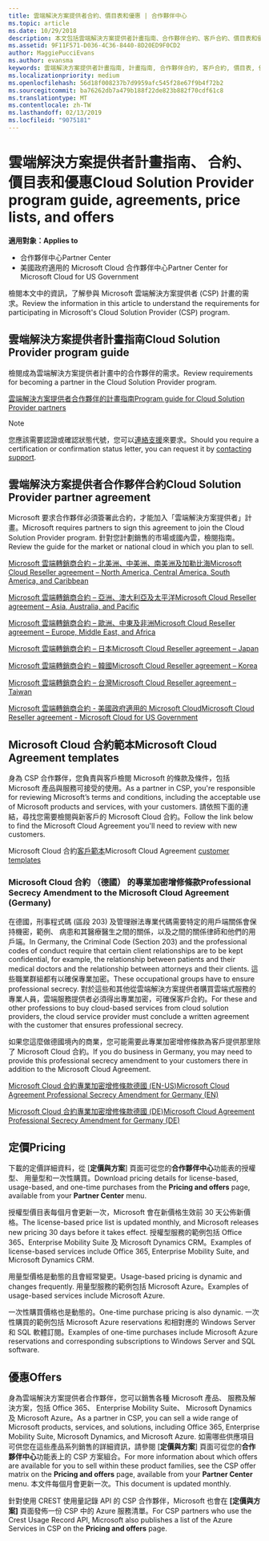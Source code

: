 ```yaml
---
title: 雲端解決方案提供者合約、價目表和優惠 | 合作夥伴中心
ms.topic: article
ms.date: 10/29/2018
description: 本文包括雲端解決方案提供者計畫指南、合作夥伴合約、客戶合約、價目表和優惠連結。
ms.assetid: 9F11F571-D036-4C36-8440-8D20ED9F0CD2
author: MaggiePucciEvans
ms.author: evansma
keywords: 雲端解決方案提供者計畫指南, 計畫指南, 合作夥伴合約, 客戶合約, 價目表, 優惠
ms.localizationpriority: medium
ms.openlocfilehash: 56d18f008237b7d9959afc545f28e67f9b4f72b2
ms.sourcegitcommit: ba76262db7a479b188f22de823b882f70cdf61c8
ms.translationtype: MT
ms.contentlocale: zh-TW
ms.lasthandoff: 02/13/2019
ms.locfileid: "9075181"
---
```

# <a name="cloud-solution-provider-program-guide-agreements-price-lists-and-offers"></a><span data-ttu-id="470a4-104">雲端解決方案提供者計畫指南、 合約、 價目表和優惠</span><span class="sxs-lookup"><span data-stu-id="470a4-104">Cloud Solution Provider program guide, agreements, price lists, and offers</span></span>

**<span data-ttu-id="470a4-105">適用對象：</span><span class="sxs-lookup"><span data-stu-id="470a4-105">Applies to</span></span>**

-  <span data-ttu-id="470a4-106">合作夥伴中心</span><span class="sxs-lookup"><span data-stu-id="470a4-106">Partner Center</span></span>
-  <span data-ttu-id="470a4-107">美國政府適用的 Microsoft Cloud 合作夥伴中心</span><span class="sxs-lookup"><span data-stu-id="470a4-107">Partner Center for Microsoft Cloud for US Government</span></span>


<span data-ttu-id="470a4-108">檢閱本文中的資訊，了解參與 Microsoft 雲端解決方案提供者 (CSP) 計畫的需求。</span><span class="sxs-lookup"><span data-stu-id="470a4-108">Review the information in this article to understand the requirements for participating in Microsoft's Cloud Solution Provider (CSP) program.</span></span> 

## <a name="cloud-solution-provider-program-guide"></a><span data-ttu-id="470a4-109">雲端解決方案提供者計畫指南</span><span class="sxs-lookup"><span data-stu-id="470a4-109">Cloud Solution Provider program guide</span></span>


<span data-ttu-id="470a4-110">檢閱成為雲端解決方案提供者計畫中的合作夥伴的需求。</span><span class="sxs-lookup"><span data-stu-id="470a4-110">Review requirements for becoming a partner in the Cloud Solution Provider program.</span></span>

[<span data-ttu-id="470a4-111">雲端解決方案提供者合作夥伴的計畫指南</span><span class="sxs-lookup"><span data-stu-id="470a4-111">Program guide for Cloud Solution Provider partners</span></span>](http://go.microsoft.com/fwlink/p/?LinkId=617100)

>[!Note]
><span data-ttu-id="470a4-112">您應該需要認證或確認狀態代號，您可以[連絡支援](https://partner.microsoft.com/pcv/servicerequests/create)來要求。</span><span class="sxs-lookup"><span data-stu-id="470a4-112">Should you require a certification or confirmation status letter, you can request it by [contacting support](https://partner.microsoft.com/pcv/servicerequests/create).</span></span>

## <a name="cloud-solution-provider-partner-agreement"></a><span data-ttu-id="470a4-113">雲端解決方案提供者合作夥伴合約</span><span class="sxs-lookup"><span data-stu-id="470a4-113">Cloud Solution Provider partner agreement</span></span>

<span data-ttu-id="470a4-114">Microsoft 要求合作夥伴必須簽署此合約，才能加入「雲端解決方案提供者」計畫。</span><span class="sxs-lookup"><span data-stu-id="470a4-114">Microsoft requires partners to sign this agreement to join the Cloud Solution Provider program.</span></span> <span data-ttu-id="470a4-115">針對您計劃銷售的市場或國內雲，檢閱指南。</span><span class="sxs-lookup"><span data-stu-id="470a4-115">Review the guide for the market or national cloud in which you plan to sell.</span></span>

[<span data-ttu-id="470a4-116">Microsoft 雲端轉銷商合約 – 北美洲、中美洲、南美洲及加勒比海</span><span class="sxs-lookup"><span data-stu-id="470a4-116">Microsoft Cloud Reseller agreement – North America, Central America, South America, and Caribbean</span></span>](http://download.microsoft.com/download/2/C/8/2C8CAC17-FCE7-4F51-9556-4D77C7022DF5/MCRA2018_AOC_ENG_Sep2018_CR.pdf)

[<span data-ttu-id="470a4-117">Microsoft 雲端轉銷商合約 – 亞洲、澳大利亞及太平洋</span><span class="sxs-lookup"><span data-stu-id="470a4-117">Microsoft Cloud Reseller agreement – Asia, Australia, and Pacific</span></span>](http://download.microsoft.com/download/2/C/8/2C8CAC17-FCE7-4F51-9556-4D77C7022DF5/MCRA2018_APOC_ENG_Mar2019_CR.pdf)

[<span data-ttu-id="470a4-118">Microsoft 雲端轉銷商合約 – 歐洲、中東及非洲</span><span class="sxs-lookup"><span data-stu-id="470a4-118">Microsoft Cloud Reseller agreement – Europe, Middle East, and Africa</span></span>](http://download.microsoft.com/download/2/C/8/2C8CAC17-FCE7-4F51-9556-4D77C7022DF5/MCRA2018_EOC_ENG_Sep2018_CR.pdf)

[<span data-ttu-id="470a4-119">Microsoft 雲端轉銷商合約 – 日本</span><span class="sxs-lookup"><span data-stu-id="470a4-119">Microsoft Cloud Reseller agreement – Japan</span></span>](http://download.microsoft.com/download/2/C/8/2C8CAC17-FCE7-4F51-9556-4D77C7022DF5/MCRA2018_JPN_ENG_Sep2018_CR.pdf)

[<span data-ttu-id="470a4-120">Microsoft 雲端轉銷商合約 – 韓國</span><span class="sxs-lookup"><span data-stu-id="470a4-120">Microsoft Cloud Reseller agreement – Korea</span></span>](http://download.microsoft.com/download/2/C/8/2C8CAC17-FCE7-4F51-9556-4D77C7022DF5/MCRA2018_KOR_ENG_Sep2018_CR.pdf)

[<span data-ttu-id="470a4-121">Microsoft 雲端轉銷商合約 – 台灣</span><span class="sxs-lookup"><span data-stu-id="470a4-121">Microsoft Cloud Reseller agreement – Taiwan</span></span>](http://download.microsoft.com/download/2/C/8/2C8CAC17-FCE7-4F51-9556-4D77C7022DF5/MCRA2018_TAI_ENG_Sep2018_CR.pdf)

[<span data-ttu-id="470a4-122">Microsoft 雲端轉銷商合約 - 美國政府適用的 Microsoft Cloud</span><span class="sxs-lookup"><span data-stu-id="470a4-122">Microsoft Cloud Reseller agreement - Microsoft Cloud for US Government</span></span>](http://download.microsoft.com/download/2/C/8/2C8CAC17-FCE7-4F51-9556-4D77C7022DF5/MCRA2018_AOC_USGCC_ENG_Feb2019_CR.pdf)


## <a name="microsoft-cloud-agreement-templates"></a><span data-ttu-id="470a4-123">Microsoft Cloud 合約範本</span><span class="sxs-lookup"><span data-stu-id="470a4-123">Microsoft Cloud Agreement templates</span></span>

<span data-ttu-id="470a4-124">身為 CSP 合作夥伴，您負責與客戶檢閱 Microsoft 的條款及條件，包括 Microsoft 產品與服務可接受的使用。</span><span class="sxs-lookup"><span data-stu-id="470a4-124">As a partner in CSP, you're responsible for reviewing Microsoft’s terms and conditions, including the acceptable use of Microsoft products and services, with your customers.</span></span> <span data-ttu-id="470a4-125">請依照下面的連結，尋找您需要檢閱與新客戶的 Microsoft Cloud 合約。</span><span class="sxs-lookup"><span data-stu-id="470a4-125">Follow the link below to find the Microsoft Cloud Agreement you'll need to review with new customers.</span></span> 

<span data-ttu-id="470a4-126">Microsoft Cloud 合約[客戶範本](agreements.md)</span><span class="sxs-lookup"><span data-stu-id="470a4-126">Microsoft Cloud Agreement [customer templates](agreements.md)</span></span>

### <a name="professional-secrecy-amendment-to-the-microsoft-cloud-agreement-germany"></a><span data-ttu-id="470a4-127">Microsoft Cloud 合約 （德國） 的專業加密增修條款</span><span class="sxs-lookup"><span data-stu-id="470a4-127">Professional Secrecy Amendment to the Microsoft Cloud Agreement (Germany)</span></span>

<span data-ttu-id="470a4-128">在德國，刑事程式碼 (區段 203) 及管理辦法專業代碼需要特定的用戶端關係會保持機密，範例、 病患和其醫療醫生之間的關係，以及之間的關係律師和他們的用戶端。</span><span class="sxs-lookup"><span data-stu-id="470a4-128">In Germany, the Criminal Code (Section 203) and the professional codes of conduct require that certain client relationships are to be kept confidential, for example, the relationship between patients and their medical doctors and the relationship between attorneys and their clients.</span></span> <span data-ttu-id="470a4-129">這些職業群組都有以確保專業加密。</span><span class="sxs-lookup"><span data-stu-id="470a4-129">These occupational groups have to ensure professional secrecy.</span></span> <span data-ttu-id="470a4-130">對於這些和其他從雲端解決方案提供者購買雲端式服務的專業人員，雲端服務提供者必須得出專業加密，可確保客戶合約。</span><span class="sxs-lookup"><span data-stu-id="470a4-130">For these and other professions to buy cloud-based services from cloud solution providers, the cloud service provider must conclude a written agreement with the customer that ensures professional secrecy.</span></span> 

<span data-ttu-id="470a4-131">如果您這麼做德國境內的商業，您可能需要此專業加密增修條款為客戶提供那里除了 Microsoft Cloud 合約。</span><span class="sxs-lookup"><span data-stu-id="470a4-131">If you do business in Germany, you may need to provide this professional secrecy amendment to your customers there in addition to the Microsoft Cloud Agreement.</span></span>

[<span data-ttu-id="470a4-132">Microsoft Cloud 合約專業加密增修條款德國 (EN-US)</span><span class="sxs-lookup"><span data-stu-id="470a4-132">Microsoft Cloud Agreement Professional Secrecy Amendment for Germany (EN)</span></span>](https://go.microsoft.com/fwlink/?linkid=2030827&clcid=0x409)

[<span data-ttu-id="470a4-133">Microsoft Cloud 合約專業加密增修條款德國 (DE)</span><span class="sxs-lookup"><span data-stu-id="470a4-133">Microsoft Cloud Agreement Professional Secrecy Amendment for Germany (DE)</span></span>](https://go.microsoft.com/fwlink/?linkid=2030827&clcid=0x407)


## <a name="pricing"></a><span data-ttu-id="470a4-134">定價</span><span class="sxs-lookup"><span data-stu-id="470a4-134">Pricing</span></span>


<span data-ttu-id="470a4-135">下載的定價詳細資料，從 [**定價與方案**] 頁面可從您的**合作夥伴中心**功能表的授權型、 用量型和一次性購買。</span><span class="sxs-lookup"><span data-stu-id="470a4-135">Download pricing details for license-based, usage-based, and one-time purchases from the **Pricing and offers** page, available from your **Partner Center** menu.</span></span> 

<span data-ttu-id="470a4-136">授權型價目表每個月會更新一次，Microsoft 會在新價格生效前 30 天公佈新價格。</span><span class="sxs-lookup"><span data-stu-id="470a4-136">The license-based price list is updated monthly, and Microsoft releases new pricing 30 days before it takes effect.</span></span> <span data-ttu-id="470a4-137">授權型服務的範例包括 Office 365、Enterprise Mobility Suite 及 Microsoft Dynamics CRM。</span><span class="sxs-lookup"><span data-stu-id="470a4-137">Examples of license-based services include Office 365, Enterprise Mobility Suite, and Microsoft Dynamics CRM.</span></span> 

<span data-ttu-id="470a4-138">用量型價格是動態的且會經常變更。</span><span class="sxs-lookup"><span data-stu-id="470a4-138">Usage-based pricing is dynamic and changes frequently.</span></span> <span data-ttu-id="470a4-139">用量型服務的範例包括 Microsoft Azure。</span><span class="sxs-lookup"><span data-stu-id="470a4-139">Examples of usage-based services include Microsoft Azure.</span></span>

<span data-ttu-id="470a4-140">一次性購買價格也是動態的。</span><span class="sxs-lookup"><span data-stu-id="470a4-140">One-time purchase pricing is also dynamic.</span></span> <span data-ttu-id="470a4-141">一次性購買的範例包括 Microsoft Azure reservations 和相對應的 Windows Server 和 SQL 軟體訂閱。</span><span class="sxs-lookup"><span data-stu-id="470a4-141">Examples of one-time purchases include Microsoft Azure reservations and corresponding subscriptions to Windows Server and SQL software.</span></span> 


## <a name="offers"></a><span data-ttu-id="470a4-142">優惠</span><span class="sxs-lookup"><span data-stu-id="470a4-142">Offers</span></span>


<span data-ttu-id="470a4-143">身為雲端解決方案提供者合作夥伴，您可以銷售各種 Microsoft 產品、 服務及解決方案，包括 Office 365、 Enterprise Mobility Suite、 Microsoft Dynamics 及 Microsoft Azure。</span><span class="sxs-lookup"><span data-stu-id="470a4-143">As a partner in CSP, you can sell a wide range of Microsoft products, services, and solutions, including Office 365, Enterprise Mobility Suite, Microsoft Dynamics, and Microsoft Azure.</span></span> <span data-ttu-id="470a4-144">如需哪些供應項目可供您在這些產品系列銷售的詳細資訊，請參閱 [**定價與方案**] 頁面可從您的**合作夥伴中心**功能表上的 CSP 方案組合。</span><span class="sxs-lookup"><span data-stu-id="470a4-144">For more information about which offers are available for you to sell within these product families, see the CSP offer matrix on the **Pricing and offers** page, available from your **Partner Center** menu.</span></span> <span data-ttu-id="470a4-145">本文件每個月會更新一次。</span><span class="sxs-lookup"><span data-stu-id="470a4-145">This document is updated monthly.</span></span>

<span data-ttu-id="470a4-146">針對使用 CREST 使用量記錄 API 的 CSP 合作夥伴，Microsoft 也會在 **\[定價與方案\]** 頁面發佈一份 CSP 中的 Azure 服務清單。</span><span class="sxs-lookup"><span data-stu-id="470a4-146">For CSP partners who use the Crest Usage Record API, Microsoft also publishes a list of the Azure Services in CSP on the **Pricing and offers** page.</span></span>


